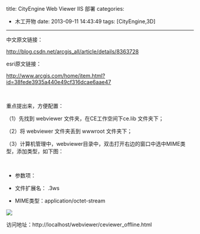 title: CityEngine Web Viewer IIS 部署
categories:
- 木工开物
date: 2013-09-11 14:43:49
tags: [CityEngine,3D]
---

中文原文链接：

http://blog.csdn.net/arcgis_all/article/details/8363728

esri原文链接：

http://www.arcgis.com/home/item.html?id=38fede3935a440e49cf316dcae6aae47

<br>

重点提出来，方便配置：

（1）先找到 webviewer 文件夹，在CE工作空间下ce.lib 文件夹下；

（2）将 webviewer 文件夹丢到 wwwroot 文件夹下；

（3）计算机管理中，webviewer目录中，双击打开右边的窗口中选中MIME类型，添加类型，如下图：

<br>

- 参数项：

 - 文件扩展名： .3ws 
 - MIME类型：application/octet-stream



![](http://img.blog.csdn.net/20130911144024750?watermark/2/text/aHR0cDovL2Jsb2cuY3Nkbi5uZXQva2lraXRhTW9vbg==/font/5a6L5L2T/fontsize/400/fill/I0JBQkFCMA==/dissolve/70/gravity/Center)    


访问地址：http://localhost/webviewer/ceviewer_offline.html
